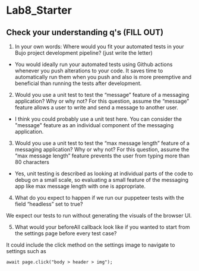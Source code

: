 # Lab8_Starter

## Check your understanding q's (FILL OUT)
1. In your own words: Where would you fit your automated tests in your Bujo project development pipeline? (just write the letter)

- You would ideally run your automated tests using Github actions whenever you push alterations to your code. It saves time to automatically run them when you push and also is more preemptive and beneficial than running the tests after development.


2. Would you use a unit test to test the “message” feature of a messaging application? Why or why not? For this question, assume the “message” feature allows a user to write and send a message to another user.
   
  -  I think you could probably use a unit test here. You can consider the "message" feature as an individual component of the messaging application.

3. Would you use a unit test to test the “max message length” feature of a messaging application? Why or why not? For this question, assume the “max message length” feature prevents the user from typing more than 80 characters
   
- Yes, unit testing is described as looking at individual parts of the code to debug on a small scale, so evaluating a small feature of the messaging app like max message length with one is appropriate.   

4. What do you expect to happen if we run our puppeteer tests with the field “headless” set to true?

We expect our tests to run without generating the visuals of the browser UI.

5. What would your beforeAll callback look like if you wanted to start from the settings page before every test case?

It could include the click method on the settings image to navigate to settings such as 
  
```
await page.click("body > header > img");

```
